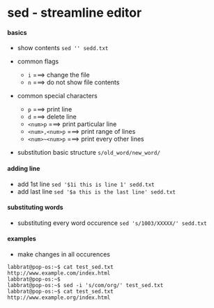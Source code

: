 # sed - streamline editor

#### basics
* show contents ```sed '' sedd.txt```

* common flags
  * ```i``` ===> change the file
  * ```n``` ===> do not show file contents

* common special characters
  * ```p``` ===> print line
  * ```d``` ===> delete line
  * ```<num>p``` ===> print particular line
  * ```<num>,<num>p``` ===> print range of lines
  * ```<num>~<num>p``` ===> print every other lines

* substitution
basic structure ```s/old_word/new_word/```

#### adding line
* add 1st line ```sed '$1i this is line 1' sedd.txt```
* add last line ```sed '$a this is the last line' sedd.txt```

#### substituting words
* substituting every word occurence ```sed 's/1003/XXXXX/' sedd.txt```

#### examples
* make changes in all occurences
```console
labbrat@pop-os:~$ cat test_sed.txt 
http://www.example.com/index.html
labbrat@pop-os:~$ 
labbrat@pop-os:~$ sed -i 's/com/org/' test_sed.txt
labbrat@pop-os:~$ cat test_sed.txt 
http://www.example.org/index.html
```
